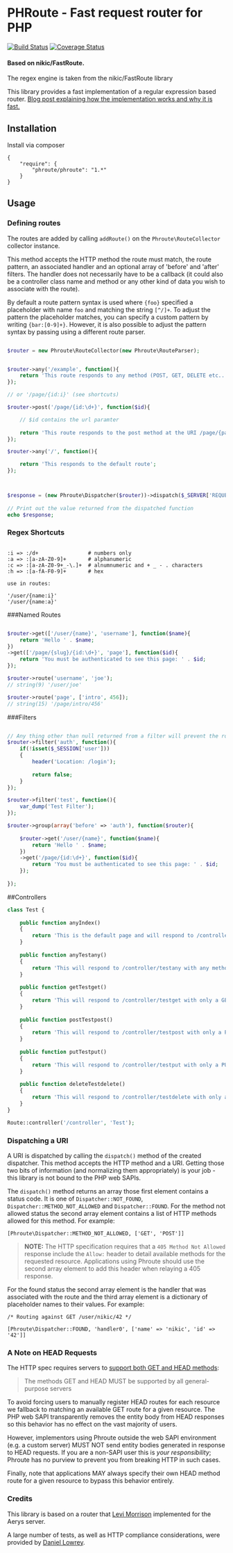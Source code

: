 PHRoute - Fast request router for PHP
=======================================

[![Build Status](https://travis-ci.org/joegreen0991/phroute.svg?branch=master)](https://travis-ci.org/joegreen0991/phroute)  [![Coverage Status](https://coveralls.io/repos/joegreen0991/phroute/badge.png?branch=master)](https://coveralls.io/r/joegreen0991/phroute?branch=master)

#### Based on nikic/FastRoute. 

The regex engine is taken from the nikic/FastRoute library

This library provides a fast implementation of a regular expression based router. [Blog post explaining how the
implementation works and why it is fast.][blog_post]

Installation
------------
Install via composer

```
{
    "require": {
        "phroute/phroute": "1.*"
    }
}

```

Usage
-----

### Defining routes

The routes are added by calling `addRoute()` on the `Phroute\RouteCollector` collector instance.

This method accepts the HTTP method the route must match, the route pattern, an associated
handler and an optional array of 'before' and 'after' filters. The handler does not necessarily have 
to be a callback (it could also be a controller class name and method or any other kind of data you wish to 
associate with the route).

By default a route pattern syntax is used where `{foo}` specified a placeholder with name `foo`
and matching the string `[^/]+`. To adjust the pattern the placeholder matches, you can specify
a custom pattern by writing `{bar:[0-9]+}`. However, it is also possible to adjust the pattern
syntax by passing using a different route parser.


```php

$router = new Phroute\RouteCollector(new Phroute\RouteParser);


$router->any('/example', function(){
    return 'This route responds to any method (POST, GET, DELETE etc...) at the URI /example';
});

// or '/page/{id:i}' (see shortcuts)

$router->post('/page/{id:\d+}', function($id){

    // $id contains the url paramter
    
    return 'This route responds to the post method at the URI /page/{param} where param is at least one number';
});

$router->any('/', function(){

    return 'This responds to the default route';
});



$response = (new Phroute\Dispatcher($router))->dispatch($_SERVER['REQUEST_METHOD'], $_SERVER['REQUEST_METHOD']);
    
// Print out the value returned from the dispatched function
echo $response;

```

### Regex Shortcuts

```

:i => :/d+                # numbers only
:a => :[a-zA-Z0-9]+       # alphanumeric
:c => :[a-zA-Z0-9+_-\.]+  # alnumnumeric and + _ - . characters 
:h => :[a-fA-F0-9]+       # hex

use in routes:

'/user/{name:i}'
'/user/{name:a}'

```

###Named Routes

```php

$router->get(['/user/{name}', 'username'], function($name){
    return 'Hello ' . $name;
})
->get(['/page/{slug}/{id:\d+}', 'page'], function($id){
    return 'You must be authenticated to see this page: ' . $id;
});

$router->route('username', 'joe');
// string(9) '/user/joe'

$router->route('page', ['intro', 456]);
// string(15) '/page/intro/456'

```

###Filters

```php

// Any thing other than null returned from a filter will prevent the route handler from being dispatched
$router->filter('auth', function(){    
    if(!isset($_SESSION['user'])) 
    {
        header('Location: /login');
        
        return false;
    }
});

$router->filter('test', function(){    
    var_dump('Test Filter');
});

$router->group(array('before' => 'auth'), function($router){
    
    $router->get('/user/{name}', function($name){
        return 'Hello ' . $name;
    })
    ->get('/page/{id:\d+}', function($id){
        return 'You must be authenticated to see this page: ' . $id;
    });
    
});
```

##Controllers

```php
class Test {
    
    public function anyIndex()
    {
        return 'This is the default page and will respond to /controller and /controller/index';
    }
    
    public function anyTestany()
    {
        return 'This will respond to /controller/testany with any method';
    }
    
    public function getTestget()
    {
        return 'This will respond to /controller/testget with only a GET method';
    }
    
    public function postTestpost()
    {
        return 'This will respond to /controller/testpost with only a POST method';
    }
    
    public function putTestput()
    {
        return 'This will respond to /controller/testput with only a PUT method';
    }
    
    public function deleteTestdelete()
    {
        return 'This will respond to /controller/testdelete with only a DELETE method';
    }
}

Route::controller('/controller', 'Test');
```


### Dispatching a URI

A URI is dispatched by calling the `dispatch()` method of the created dispatcher. This method
accepts the HTTP method and a URI. Getting those two bits of information (and normalizing them
appropriately) is your job - this library is not bound to the PHP web SAPIs.

The `dispatch()` method returns an array those first element contains a status code. It is one
of `Dispatcher::NOT_FOUND`, `Dispatcher::METHOD_NOT_ALLOWED` and `Dispatcher::FOUND`. For the
method not allowed status the second array element contains a list of HTTP methods allowed for
this method. For example:

    [Phroute\Dispatcher::METHOD_NOT_ALLOWED, ['GET', 'POST']]

> **NOTE:** The HTTP specification requires that a `405 Method Not Allowed` response include the
`Allow:` header to detail available methods for the requested resource. Applications using Phroute
should use the second array element to add this header when relaying a 405 response.

For the found status the second array element is the handler that was associated with the route
and the third array element is a dictionary of placeholder names to their values. For example:

    /* Routing against GET /user/nikic/42 */

    [Phroute\Dispatcher::FOUND, 'handler0', ['name' => 'nikic', 'id' => '42']]


### A Note on HEAD Requests

The HTTP spec requires servers to [support both GET and HEAD methods][2616-511]:

> The methods GET and HEAD MUST be supported by all general-purpose servers

To avoid forcing users to manually register HEAD routes for each resource we fallback to matching an
available GET route for a given resource. The PHP web SAPI transparently removes the entity body
from HEAD responses so this behavior has no effect on the vast majority of users.

However, implementors using Phroute outside the web SAPI environment (e.g. a custom server) MUST
NOT send entity bodies generated in response to HEAD requests. If you are a non-SAPI user this is
*your responsibility*; Phroute has no purview to prevent you from breaking HTTP in such cases.

Finally, note that applications MAY always specify their own HEAD method route for a given
resource to bypass this behavior entirely.

### Credits

This library is based on a router that [Levi Morrison][levi] implemented for the Aerys server.

A large number of tests, as well as HTTP compliance considerations, were provided by [Daniel Lowrey][rdlowrey].


[2616-511]: http://www.w3.org/Protocols/rfc2616/rfc2616-sec5.html#sec5.1.1 "RFC 2616 Section 5.1.1"
[blog_post]: http://nikic.github.io/2014/02/18/Fast-request-routing-using-regular-expressions.html
[levi]: https://github.com/morrisonlevi
[rdlowrey]: https://github.com/rdlowrey
